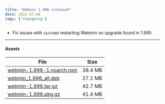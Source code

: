 ```yaml
---
title: "Webmin 1.996 released"
date: 2022-07-04
tags: ["changelog"]
---
```


* Fix issues with `systemd` restarting Webmin on upgrade found in 1.995

---

#### Assets

| File                       | Size |
| -------------------------- | -----|
|[webmin-1.996-1.noarch.rpm](https://github.com/webmin/webmin/releases/download/1.996/webmin-1.996-1.noarch.rpm) | 38.4 MB |
|[webmin_1.996_all.deb](https://github.com/webmin/webmin/releases/download/1.996/webmin_1.996_all.deb) | 27.1 MB |
|[webmin-1.996.tar.gz](https://github.com/webmin/webmin/releases/download/1.996/webmin-1.996.tar.gz) | 42.7 MB |
|[webmin-1.996.pkg.gz](https://github.com/webmin/webmin/releases/download/1.996/webmin-1.996.pkg.gz) | 41.4 MB |
